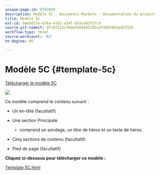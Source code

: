 ```yaml
---
unique-page-id: 8783920
description: Modèle 5C - Documents Marketo - Documentation du produit
title: Modèle 5C
exl-id: b0e6d27e-676a-4162-a34f-65ace83f27c9
source-git-commit: df197322c7bdafb695b532bce51802961e453335
workflow-type: tm+mt
source-wordcount: '62'
ht-degree: 0%

---
```


# Modèle 5C {#template-5c}

[Télécharger le modèle 5C](https://experienceleague.adobe.com/landing/marketo/lp-templates/template-5c.html)

![](assets/image2015-7-29-14-3a59-3a31.png)

Ce modèle comprend le contenu suivant :

* Un en-tête (facultatif)
* Une section Principale

   * comprend un sondage, un titre de héros et un texte de héros.

* Cinq sections de contenu (facultatif)
* Pied de page (facultatif)

**Cliquez ci-dessous pour télécharger ce modèle :**

[Template 5C.html](https://experienceleague.adobe.com/landing/marketo/lp-templates/template-5c.html)
